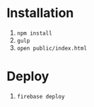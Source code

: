 # Installation

1. `npm install`
1. `gulp`
1. `open public/index.html`

# Deploy

1. `firebase deploy`
